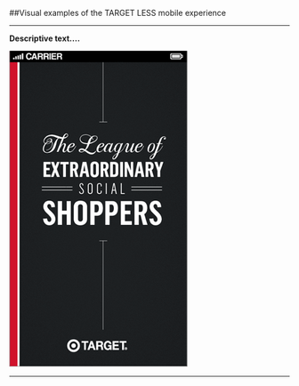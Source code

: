 ##Visual examples of the TARGET LESS mobile experience 

*****

**Descriptive text....**  

![Loading Screen](jloop_target_less_1.png)

*****

